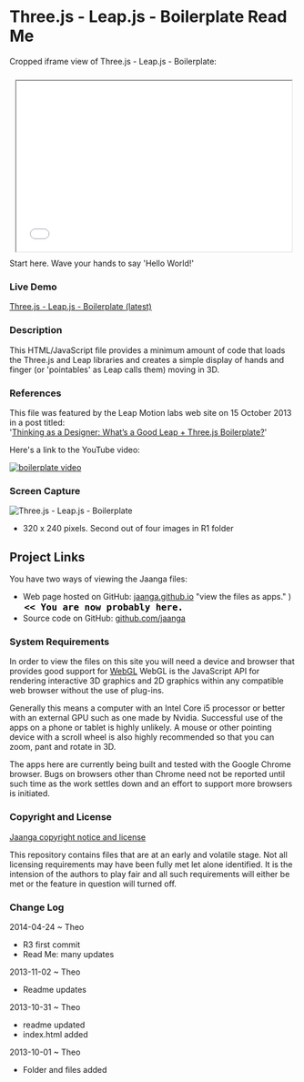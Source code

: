 Three.js - Leap.js - Boilerplate Read Me
========================================

Cropped iframe view of Three.js - Leap.js - Boilerplate:
<iframe src=latest/ width=96% height=300px style=margin:2% >
[There is an `iframe` here. It is not visible when viewed on github.com/fgx. To view, please go to <http://jaanga.github.io/gestification/cookbook/boilerplate/latest/>. See 'Project Links' just below. ]
</iframe>
Start here. Wave your hands to say 'Hello World!'

### Live Demo

[Three.js - Leap.js - Boilerplate (latest)](http://jaanga.github.io/gestification/cookbook/boilerplate/latest/ )

### Description

This HTML/JavaScript file provides a minimum amount of code that loads the Three.js and Leap libraries and creates a simple display of hands and finger (or 'pointables' as Leap calls them) moving in 3D. 


### References

This file was featured by the Leap Motion labs web site on 15 October 2013 in a post titled:  
'[Thinking as a Designer: What’s a Good Leap + Three.js Boilerplate?](http://labs.leapmotion.com/post/64166391272/thinking-as-a-designer-whats-a-good-leap-three-js])'

Here's a link to the YouTube video:

<a href="http://www.youtube.com/watch?feature=player_embedded&v=gLxXUcSJyJw" target="_blank">
<img src="http://img.youtube.com/vi/gLxXUcSJyJw/0.jpg" alt="boilerplate video" />
</a>


### Screen Capture

![Three.js - Leap.js - Boilerplate](http://jaanga.github.io/gestification/cookbook/boilerplate/r1/leap-threejs-boilerplate-screen-grab-320x240.png)

* 320 x 240 pixels. Second out of four images in R1 folder

## Project Links

You have two ways of viewing the Jaanga files:

* Web page hosted on GitHub: [jaanga.github.io]( http://jaanga.github.io/gestification/cookbook/boilerplate/ ) "view the files as apps." ) <input value="<< You are now probably here." size=28 style="font:bold 12pt monospace;border-width:0;" >  
* Source code on GitHub: [github.com/jaanga]( https://github.com/jaanga/gestification/tree/gh-pages/cookbook/boilerplate "View the files as source code." ) <scan style=display:none ><< You are now probably here.</scan>


### System Requirements

In order to view the files on this site you will need a device and browser that provides good support for [WebGL](http://get.webgl.org/)
WebGL is the JavaScript API for rendering interactive 3D graphics and 2D graphics within any compatible web browser without the use of plug-ins. 

Generally this means a computer with an Intel Core i5 processor or better with an external GPU such as one made by Nvidia. 
Successful use of the apps on a phone or tablet is highly unlikely. 
A mouse or other pointing device with a scroll wheel is also highly recommended so that you can zoom, pant and rotate in 3D.
 
The apps here are currently being built and tested with the Google Chrome browser. 
Bugs on browsers other than Chrome need not be reported until such time as the work settles down and an effort to support more browsers is initiated.



### Copyright and License

[Jaanga copyright notice and license]( https://github.com/jaanga/jaanga.github.io/blob/master/jaanga-copyright-and-mit-license.md )

This repository contains files that are  at an early and volatile stage. Not all licensing requirements may have been fully met let alone identified. It is the intension of the authors to play fair and all such requirements will either be met or the feature in question will turned off.


### Change Log

2014-04-24 ~ Theo

* R3 first commit
* Read Me: many updates

2013-11-02 ~ Theo

* Readme updates

2013-10-31 ~ Theo  

* readme updated
* index.html added
 
2013-10-01 ~ Theo
  
* Folder and files added